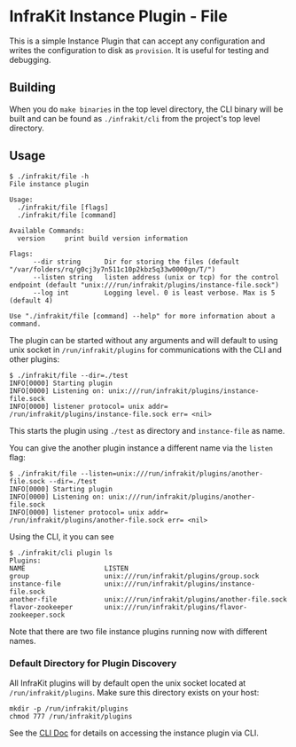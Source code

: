 InfraKit Instance Plugin - File
===============================

This is a simple Instance Plugin that can accept any configuration and writes the configuration
to disk as `provision`.  It is useful for testing and debugging.

## Building

When you do `make binaries` in the top level directory, the CLI binary will be built and can be
found as `./infrakit/cli` from the project's top level directory.

## Usage

```
$ ./infrakit/file -h
File instance plugin

Usage:
  ./infrakit/file [flags]
  ./infrakit/file [command]

Available Commands:
  version     print build version information

Flags:
      --dir string      Dir for storing the files (default "/var/folders/rq/g0cj3y7n511c10p2kbz5q33w0000gn/T/")
      --listen string   listen address (unix or tcp) for the control endpoint (default "unix:///run/infrakit/plugins/instance-file.sock")
      --log int         Logging level. 0 is least verbose. Max is 5 (default 4)

Use "./infrakit/file [command] --help" for more information about a command.
```

The plugin can be started without any arguments and will default to using unix socket in
`/run/infrakit/plugins` for communications with the CLI and other plugins:

```
$ ./infrakit/file --dir=./test
INFO[0000] Starting plugin
INFO[0000] Listening on: unix:///run/infrakit/plugins/instance-file.sock
INFO[0000] listener protocol= unix addr= /run/infrakit/plugins/instance-file.sock err= <nil>
```

This starts the plugin using `./test` as directory and `instance-file` as name.

You can give the another plugin instance a different name via the `listen` flag:
```
$ ./infrakit/file --listen=unix:///run/infrakit/plugins/another-file.sock --dir=./test
INFO[0000] Starting plugin
INFO[0000] Listening on: unix:///run/infrakit/plugins/another-file.sock
INFO[0000] listener protocol= unix addr= /run/infrakit/plugins/another-file.sock err= <nil>
```

Using the CLI, it you can see

```
$ ./infrakit/cli plugin ls
Plugins:
NAME                	LISTEN
group               	unix:///run/infrakit/plugins/group.sock
instance-file       	unix:///run/infrakit/plugins/instance-file.sock
another-file        	unix:///run/infrakit/plugins/another-file.sock
flavor-zookeeper    	unix:///run/infrakit/plugins/flavor-zookeeper.sock
```
Note that there are two file instance plugins running now with different names.


### Default Directory for Plugin Discovery

All InfraKit plugins will by default open the unix socket located at `/run/infrakit/plugins`.
Make sure this directory exists on your host:

```
mkdir -p /run/infrakit/plugins
chmod 777 /run/infrakit/plugins
```

See the [CLI Doc](/cmd/cli/README.md) for details on accessing the instance plugin via CLI.
